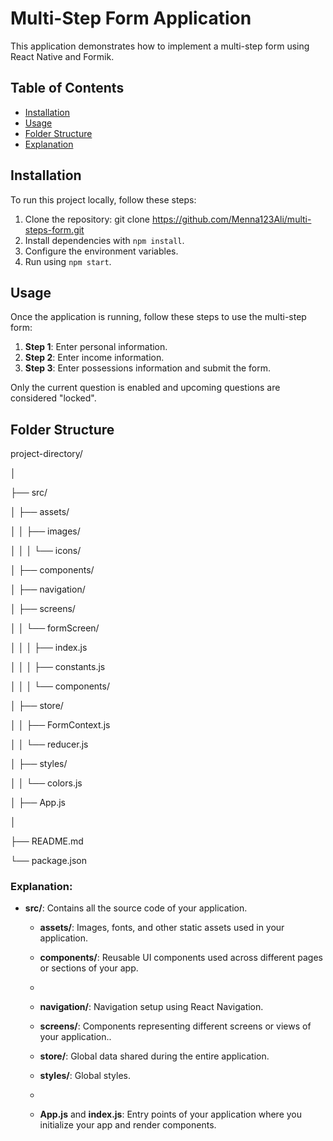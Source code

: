 # Multi-Step Form Application

This application demonstrates how to implement a multi-step form using React Native and Formik.

## Table of Contents

- [Installation](#installation)
- [Usage](#usage)
- [Folder Structure](#folder-structure)
- [Explanation](#Explanation)
  
## Installation

To run this project locally, follow these steps:

1. Clone the repository:
   git clone https://github.com/Menna123Ali/multi-steps-form.git
2. Install dependencies with `npm install`.
3. Configure the environment variables.
4. Run using `npm start`.

## Usage

Once the application is running, follow these steps to use the multi-step form:

1. **Step 1**: Enter personal information.
2. **Step 2**: Enter income information.
3. **Step 3**: Enter possessions information and submit the form.
   
Only the current question is enabled and upcoming questions are considered "locked".

## Folder Structure

project-directory/

│

├── src/

│ ├── assets/

│ │ ├── images/

│ │ │ └── icons/

│ ├── components/

│ ├── navigation/

│ ├── screens/

│ │ └── formScreen/

│ │ │ ├── index.js

│ │ │ ├── constants.js

│ │ │ └── components/

│ ├── store/

│ │ ├── FormContext.js

│ │ └── reducer.js

│ ├── styles/

│ │ └── colors.js

│ ├── App.js

│

├── README.md

└── package.json

### Explanation:

- **src/**: Contains all the source code of your application.
  - **assets/**: Images, fonts, and other static assets used in your application.

  - **components/**: Reusable UI components used across different pages or sections of your app.
  - 
  - **navigation/**: Navigation setup using React Navigation.

  - **screens/**: Components representing different screens or views of your application..

  - **store/**: Global data shared during the entire application.

  - **styles/**: Global styles.
  - 
  - **App.js** and **index.js**: Entry points of your application where you initialize your app and render components.

